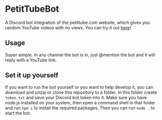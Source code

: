 # PetitTubeBot
A Discord bot integration of the petittube.com website, which gives you random YouTube videos with no views. You can try it out [here](https://discord.gg/72rUN6vqKs)!
## Usage
Super simple. In any channel the bot is in, just @mention the bot and it will reply with a YouTube link.
## Set it up yourself
If you want to run the bot yourself or you want to help develop it, you can download and unzip or clone this repository to a folder. In this folder create `token.txt` and save your Discord bot token into it. Make sure you have node.js installed on your system, then open a command shell in that folder and run `npm i` to install the required packages. Then you can run `node .` to start the bot.
